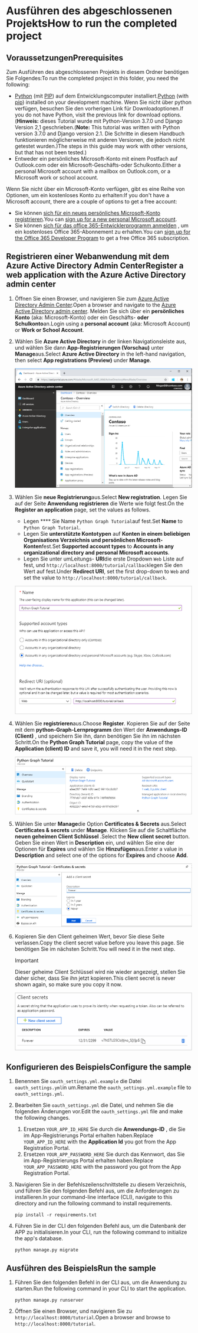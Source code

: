 # <a name="how-to-run-the-completed-project"></a><span data-ttu-id="692ac-101">Ausführen des abgeschlossenen Projekts</span><span class="sxs-lookup"><span data-stu-id="692ac-101">How to run the completed project</span></span>

## <a name="prerequisites"></a><span data-ttu-id="692ac-102">Voraussetzungen</span><span class="sxs-lookup"><span data-stu-id="692ac-102">Prerequisites</span></span>

<span data-ttu-id="692ac-103">Zum Ausführen des abgeschlossenen Projekts in diesem Ordner benötigen Sie Folgendes:</span><span class="sxs-lookup"><span data-stu-id="692ac-103">To run the completed project in this folder, you need the following:</span></span>

- <span data-ttu-id="692ac-104">[Python](https://www.python.org/) (mit [PIP](https://pypi.org/project/pip/)) auf dem Entwicklungscomputer installiert.</span><span class="sxs-lookup"><span data-stu-id="692ac-104">[Python](https://www.python.org/) (with [pip](https://pypi.org/project/pip/)) installed on your development machine.</span></span> <span data-ttu-id="692ac-105">Wenn Sie nicht über python verfügen, besuchen Sie den vorherigen Link für Downloadoptionen.</span><span class="sxs-lookup"><span data-stu-id="692ac-105">If you do not have Python, visit the previous link for download options.</span></span> <span data-ttu-id="692ac-106">(**Hinweis:** dieses Tutorial wurde mit Python-Version 3.7.0 und Django Version 2,1 geschrieben.</span><span class="sxs-lookup"><span data-stu-id="692ac-106">(**Note:** This tutorial was written with Python version 3.7.0 and Django version 2.1.</span></span> <span data-ttu-id="692ac-107">Die Schritte in diesem Handbuch funktionieren möglicherweise mit anderen Versionen, die jedoch nicht getestet wurden.)</span><span class="sxs-lookup"><span data-stu-id="692ac-107">The steps in this guide may work with other versions, but that has not been tested.)</span></span>
- <span data-ttu-id="692ac-108">Entweder ein persönliches Microsoft-Konto mit einem Postfach auf Outlook.com oder ein Microsoft-Geschäfts-oder Schulkonto.</span><span class="sxs-lookup"><span data-stu-id="692ac-108">Either a personal Microsoft account with a mailbox on Outlook.com, or a Microsoft work or school account.</span></span>

<span data-ttu-id="692ac-109">Wenn Sie nicht über ein Microsoft-Konto verfügen, gibt es eine Reihe von Optionen, um ein kostenloses Konto zu erhalten:</span><span class="sxs-lookup"><span data-stu-id="692ac-109">If you don't have a Microsoft account, there are a couple of options to get a free account:</span></span>

- <span data-ttu-id="692ac-110">Sie können [sich für ein neues persönliches Microsoft-Konto registrieren](https://signup.live.com/signup?wa=wsignin1.0&rpsnv=12&ct=1454618383&rver=6.4.6456.0&wp=MBI_SSL_SHARED&wreply=https://mail.live.com/default.aspx&id=64855&cbcxt=mai&bk=1454618383&uiflavor=web&uaid=b213a65b4fdc484382b6622b3ecaa547&mkt=E-US&lc=1033&lic=1).</span><span class="sxs-lookup"><span data-stu-id="692ac-110">You can [sign up for a new personal Microsoft account](https://signup.live.com/signup?wa=wsignin1.0&rpsnv=12&ct=1454618383&rver=6.4.6456.0&wp=MBI_SSL_SHARED&wreply=https://mail.live.com/default.aspx&id=64855&cbcxt=mai&bk=1454618383&uiflavor=web&uaid=b213a65b4fdc484382b6622b3ecaa547&mkt=E-US&lc=1033&lic=1).</span></span>
- <span data-ttu-id="692ac-111">Sie können [sich für das office 365-Entwicklerprogramm anmelden](https://developer.microsoft.com/office/dev-program) , um ein kostenloses Office 365-Abonnement zu erhalten.</span><span class="sxs-lookup"><span data-stu-id="692ac-111">You can [sign up for the Office 365 Developer Program](https://developer.microsoft.com/office/dev-program) to get a free Office 365 subscription.</span></span>

## <a name="register-a-web-application-with-the-azure-active-directory-admin-center"></a><span data-ttu-id="692ac-112">Registrieren einer Webanwendung mit dem Azure Active Directory Admin Center</span><span class="sxs-lookup"><span data-stu-id="692ac-112">Register a web application with the Azure Active Directory admin center</span></span>

1. <span data-ttu-id="692ac-113">Öffnen Sie einen Browser, und navigieren Sie zum [Azure Active Directory Admin Center](https://aad.portal.azure.com).</span><span class="sxs-lookup"><span data-stu-id="692ac-113">Open a browser and navigate to the [Azure Active Directory admin center](https://aad.portal.azure.com).</span></span> <span data-ttu-id="692ac-114">Melden Sie sich über ein **persönliches Konto** (aka: Microsoft-Konto) oder ein Geschäfts- **oder Schulkonto**an.</span><span class="sxs-lookup"><span data-stu-id="692ac-114">Login using a **personal account** (aka: Microsoft Account) or **Work or School Account**.</span></span>

1. <span data-ttu-id="692ac-115">Wählen Sie **Azure Active Directory** in der linken Navigationsleiste aus, und wählen Sie dann **App-Registrierungen (Vorschau)** unter **Manage**aus.</span><span class="sxs-lookup"><span data-stu-id="692ac-115">Select **Azure Active Directory** in the left-hand navigation, then select **App registrations (Preview)** under **Manage**.</span></span>

    ![<span data-ttu-id="692ac-116">Screenshot der APP-Registrierungen</span><span class="sxs-lookup"><span data-stu-id="692ac-116">A screenshot of the App registrations</span></span> ](/tutorial/images/aad-portal-app-registrations.png)

1. <span data-ttu-id="692ac-117">Wählen Sie **neue Registrierung**aus.</span><span class="sxs-lookup"><span data-stu-id="692ac-117">Select **New registration**.</span></span> <span data-ttu-id="692ac-118">Legen Sie auf der Seite **Anwendung registrieren** die Werte wie folgt fest.</span><span class="sxs-lookup"><span data-stu-id="692ac-118">On the **Register an application** page, set the values as follows.</span></span>

    - <span data-ttu-id="692ac-119">Legen \*\*\*\* Sie Name `Python Graph Tutorial`auf fest.</span><span class="sxs-lookup"><span data-stu-id="692ac-119">Set **Name** to `Python Graph Tutorial`.</span></span>
    - <span data-ttu-id="692ac-120">Legen Sie **unterstützte Kontotypen** auf **Konten in einem beliebigen Organisations Verzeichnis und persönlichen Microsoft-Konten**fest.</span><span class="sxs-lookup"><span data-stu-id="692ac-120">Set **Supported account types** to **Accounts in any organizational directory and personal Microsoft accounts**.</span></span>
    - <span data-ttu-id="692ac-121">Legen Sie unter umLeitungs- **URI**die erste Dropdown `Web` Liste auf fest, und `http://localhost:8000/tutorial/callback`legen Sie den Wert auf fest.</span><span class="sxs-lookup"><span data-stu-id="692ac-121">Under **Redirect URI**, set the first drop-down to `Web` and set the value to `http://localhost:8000/tutorial/callback`.</span></span>

    ![Screenshot der Seite "Registrieren einer Anwendung"](/tutorial/images/aad-register-an-app.png)

1. <span data-ttu-id="692ac-123">Wählen Sie **registrieren**aus.</span><span class="sxs-lookup"><span data-stu-id="692ac-123">Choose **Register**.</span></span> <span data-ttu-id="692ac-124">Kopieren Sie auf der Seite mit dem **python-Graph-Lernprogramm** den Wert der **Anwendungs-ID (Client)** , und speichern Sie ihn, dann benötigen Sie ihn im nächsten Schritt.</span><span class="sxs-lookup"><span data-stu-id="692ac-124">On the **Python Graph Tutorial** page, copy the value of the **Application (client) ID** and save it, you will need it in the next step.</span></span>

    ![Screenshot der Anwendungs-ID der neuen App-Registrierung](/tutorial/images/aad-application-id.png)

1. <span data-ttu-id="692ac-126">Wählen Sie unter **Manage**die Option **Certificates & Secrets** aus.</span><span class="sxs-lookup"><span data-stu-id="692ac-126">Select **Certificates & secrets** under **Manage**.</span></span> <span data-ttu-id="692ac-127">Klicken Sie auf die Schaltfläche **neuen geheimen Client Schlüssel** .</span><span class="sxs-lookup"><span data-stu-id="692ac-127">Select the **New client secret** button.</span></span> <span data-ttu-id="692ac-128">Geben Sie einen Wert in **Description** ein, und wählen Sie eine der Optionen für **Expires** und wählen Sie **Hinzufügen**aus.</span><span class="sxs-lookup"><span data-stu-id="692ac-128">Enter a value in **Description** and select one of the options for **Expires** and choose **Add**.</span></span>

    ![Screenshot des Dialogfelds zum Hinzufügen eines geheimen Clients](/tutorial/images/aad-new-client-secret.png)

1. <span data-ttu-id="692ac-130">Kopieren Sie den Client geheimen Wert, bevor Sie diese Seite verlassen.</span><span class="sxs-lookup"><span data-stu-id="692ac-130">Copy the client secret value before you leave this page.</span></span> <span data-ttu-id="692ac-131">Sie benötigen Sie im nächsten Schritt.</span><span class="sxs-lookup"><span data-stu-id="692ac-131">You will need it in the next step.</span></span>

    > [!IMPORTANT]
    > <span data-ttu-id="692ac-132">Dieser geheime Client Schlüssel wird nie wieder angezeigt, stellen Sie daher sicher, dass Sie ihn jetzt kopieren.</span><span class="sxs-lookup"><span data-stu-id="692ac-132">This client secret is never shown again, so make sure you copy it now.</span></span>

    ![Screenshot des neu hinzugefügten geheimen Clients](/tutorial/images/aad-copy-client-secret.png)

## <a name="configure-the-sample"></a><span data-ttu-id="692ac-134">Konfigurieren des Beispiels</span><span class="sxs-lookup"><span data-stu-id="692ac-134">Configure the sample</span></span>

1. <span data-ttu-id="692ac-135">Benennen Sie `oauth_settings.yml.example` die Datei `oauth_settings.yml`in um.</span><span class="sxs-lookup"><span data-stu-id="692ac-135">Rename the `oauth_settings.yml.example` file to `oauth_settings.yml`.</span></span>
1. <span data-ttu-id="692ac-136">Bearbeiten Sie `oauth_settings.yml` die Datei, und nehmen Sie die folgenden Änderungen vor.</span><span class="sxs-lookup"><span data-stu-id="692ac-136">Edit the `oauth_settings.yml` file and make the following changes.</span></span>
    1. <span data-ttu-id="692ac-137">Ersetzen `YOUR_APP_ID_HERE` Sie durch die **Anwendungs-ID** , die Sie im App-Registrierungs Portal erhalten haben.</span><span class="sxs-lookup"><span data-stu-id="692ac-137">Replace `YOUR_APP_ID_HERE` with the **Application Id** you got from the App Registration Portal.</span></span>
    1. <span data-ttu-id="692ac-138">Ersetzen `YOUR_APP_PASSWORD_HERE` Sie durch das Kennwort, das Sie im App-Registrierungs Portal erhalten haben.</span><span class="sxs-lookup"><span data-stu-id="692ac-138">Replace `YOUR_APP_PASSWORD_HERE` with the password you got from the App Registration Portal.</span></span>
1. <span data-ttu-id="692ac-139">Navigieren Sie in der Befehlszeilenschnittstelle zu diesem Verzeichnis, und führen Sie den folgenden Befehl aus, um die Anforderungen zu installieren.</span><span class="sxs-lookup"><span data-stu-id="692ac-139">In your command-line interface (CLI), navigate to this directory and run the following command to install requirements.</span></span>

    ```Shell
    pip install -r requirements.txt
    ```

1. <span data-ttu-id="692ac-140">Führen Sie in der CLI den folgenden Befehl aus, um die Datenbank der APP zu initialisieren.</span><span class="sxs-lookup"><span data-stu-id="692ac-140">In your CLI, run the following command to initialize the app's database.</span></span>

    ```Shell
    python manage.py migrate
    ```

## <a name="run-the-sample"></a><span data-ttu-id="692ac-141">Ausführen des Beispiels</span><span class="sxs-lookup"><span data-stu-id="692ac-141">Run the sample</span></span>

1. <span data-ttu-id="692ac-142">Führen Sie den folgenden Befehl in der CLI aus, um die Anwendung zu starten.</span><span class="sxs-lookup"><span data-stu-id="692ac-142">Run the following command in your CLI to start the application.</span></span>

    ```Shell
    python manage.py runserver
    ```

1. <span data-ttu-id="692ac-143">Öffnen Sie einen Browser, und navigieren Sie zu `http://localhost:8000/tutorial`.</span><span class="sxs-lookup"><span data-stu-id="692ac-143">Open a browser and browse to `http://localhost:8000/tutorial`.</span></span>